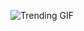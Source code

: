 
<!-- GIF_SECTION -->
![Trending GIF](https://media2.giphy.com/media/v1.Y2lkPThiYjIxNzcyemVpZWFmcm43ajl3YmEwemdtYTZ4cGlxaHc5d2FzcDE2eG56OW1jbiZlcD12MV9naWZzX3NlYXJjaCZjdD1n/ZfQXucKdaMcHLdSvWd/giphy.gif)
<!-- END_GIF_SECTION -->
